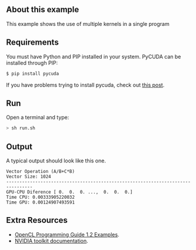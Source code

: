 ## About this example

This example shows the use of multiple kernels in a single program

## Requirements

You must have Python and PIP installed in your system. PyCUDA can be installed through PIP:

```bash
$ pip install pycuda
```

If you have problems trying to install pycuda, check out [this post](https://wiki.tiker.net/PyCuda/Installation).

## Run

Open a terminal and type:

```bash
> sh run.sh
```

## Output
A typical output should look like this one. 

```
Vector Operation (A/B+C*B)
Vector Size: 1024
--------------------------------------------------------------------------------
GPU-CPU Diference [ 0.  0.  0. ...,  0.  0.  0.]
Time CPU: 0.00333905220032
Time GPU: 0.00124907493591
```

## Extra Resources

 * [OpenCL Programming Guide 1.2 Examples](https://github.com/bgaster/opencl-book-samples).
 * [NVIDIA toolkit documentation](https://developer.nvidia.com/cuda-toolkit).
